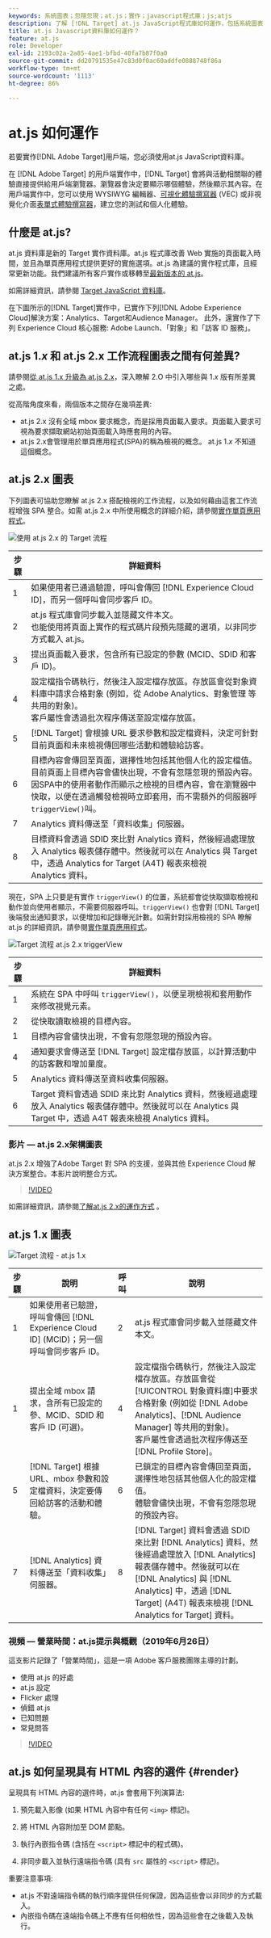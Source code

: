 ```yaml
---
keywords: 系統圖表；忽隱忽現；at.js；實作；javascript程式庫；js;atjs
description: 了解 [!DNL Target] at.js JavaScript程式庫如何運作，包括系統圖表，以協助您了解頁面載入時的工作流程。
title: at.js Javascript資料庫如何運作？
feature: at.js
role: Developer
exl-id: 2193c02a-2a85-4ae1-bfbd-40fa7b87f0a0
source-git-commit: dd20791535e47c83d0f0ac60addfe0888748f86a
workflow-type: tm+mt
source-wordcount: '1113'
ht-degree: 86%

---
```


# at.js 如何運作

若要實作[!DNL Adobe Target]用戶端，您必須使用at.js JavaScript資料庫。

在 [!DNL Adobe Target] 的用戶端實作中，[!DNL Target] 會將與活動相關聯的體驗直接提供給用戶端瀏覽器。瀏覽器會決定要顯示哪個體驗，然後顯示其內容。在用戶端實作中，您可以使用 WYSIWYG 編輯器、[可視化體驗撰寫器](/help/c-experiences/c-visual-experience-composer/visual-experience-composer.md) (VEC) 或非視覺化介面[表單式體驗撰寫器](/help/c-experiences/form-experience-composer.md)，建立您的測試和個人化體驗。

## 什麼是 at.js?

at.js 資料庫是新的 Target 實作資料庫。at.js 程式庫改善 Web 實施的頁面載入時間，並且為單頁應用程式提供更好的實施選項。at.js 為建議的實作程式庫，且經常更新功能。我們建議所有客戶實作或移轉至[最新版本的 at.js](/help/c-implementing-target/c-implementing-target-for-client-side-web/target-atjs-versions.md#reference_DBB5EDB79EC44E558F9E08D4774A0F7A)。

如需詳細資訊，請參閱 [Target JavaScript 資料庫](/help/c-intro/how-target-works.md#libraries)。

在下圖所示的[!DNL Target]實作中，已實作下列[!DNL Adobe Experience Cloud]解決方案：Analytics、Target和Audience Manager。 此外，還實作了下列 Experience Cloud 核心服務: Adobe Launch、「對象」和「訪客 ID 服務」。

## at.js 1.*x* 和 at.js 2.x 工作流程圖表之間有何差異?

請參閱[從 at.js 1.x 升級為 at.js 2.x](/help/c-implementing-target/c-implementing-target-for-client-side-web/upgrading-from-atjs-1x-to-atjs-20.md)，深入瞭解 2.O 中引入哪些與 1.*x* 版有所差異之處。

從高階角度來看，兩個版本之間存在幾項差異:

* at.js 2.x 沒有全域 mbox 要求概念，而是採用頁面載入要求。頁面載入要求可視為要求擷取網站初始頁面載入時應套用的內容。
* at.js 2.x會管理用於單頁應用程式(SPA)的稱為檢視的概念。 at.js 1.*x* 不知道這個概念。

## at.js 2.x 圖表

下列圖表可協助您瞭解 at.js 2.x 搭配檢視的工作流程，以及如何藉由這套工作流程增強 SPA 整合。如需 at.js 2.x 中所使用概念的詳細介紹，請參閱[實作單頁應用程式](/help/c-implementing-target/c-implementing-target-for-client-side-web/how-to-deployatjs/target-atjs-single-page-application.md)。

![使用 at.js 2.x 的 Target 流程](/help/c-implementing-target/c-implementing-target-for-client-side-web/assets/system-diagram-atjs-20.png)

| 步驟 | 詳細資料 |
| --- | --- |
| 1 | 如果使用者已通過驗證，呼叫會傳回 [!DNL Experience Cloud ID]，而另一個呼叫會同步客戶 ID。 |
| 2 | at.js 程式庫會同步載入並隱藏文件本文。<br>也能使用將頁面上實作的程式碼片段預先隱藏的選項，以非同步方式載入 at.js。 |
| 3 | 提出頁面載入要求，包含所有已設定的參數 (MCID、SDID 和客戶 ID)。 |
| 4 | 設定檔指令碼執行，然後注入設定檔存放區。存放區會從對象資料庫中請求合格對象 (例如，從 Adobe Analytics、對象管理 等共用的對象)。<br>客戶屬性會透過批次程序傳送至設定檔存放區。 |
| 5 | [!DNL Target] 會根據 URL 要求參數和設定檔資料，決定可針對目前頁面和未來檢視傳回哪些活動和體驗給訪客。 |
| 6 | 目標內容會傳回至頁面，選擇性地包括其他個人化的設定檔值。<br>目前頁面上目標內容會儘快出現，不會有忽隱忽現的預設內容。<br>因SPA中的使用者動作而顯示之檢視的目標內容，會在瀏覽器中快取，以便在透過觸發檢視時立即套用，而不需額外的伺服器呼 `triggerView()`叫。 |
| 7 | Analytics 資料傳送至「資料收集」伺服器。 |
| 8 | 目標資料會透過 SDID 來比對 Analytics 資料，然後經過處理放入 Analytics 報表儲存體中。然後就可以在 Analytics 與 Target 中，透過 Analytics for Target (A4T) 報表來檢視 <br>Analytics 資料。 |

現在，SPA 上只要是有實作 `triggerView()` 的位置，系統都會從快取擷取檢視和動作並向使用者顯示，不需要伺服器呼叫。`triggerView()` 也會對 [!DNL Target] 後端發出通知要求，以便增加和記錄曝光計數。如需針對採用檢視的 SPA 瞭解 at.js 的詳細資訊，請參閱[實作單頁應用程式](/help/c-implementing-target/c-implementing-target-for-client-side-web/how-to-deployatjs/target-atjs-single-page-application.md)。

![Target 流程 at.js 2.x triggerView](/help/c-implementing-target/c-implementing-target-for-client-side-web/assets/atjs-20-triggerview.png)

| 步驟 | 詳細資料 |
| --- | --- |
| 1 | 系統在 SPA 中呼叫 `triggerView()`，以便呈現檢視和套用動作來修改視覺元素。 |
| 2 | 從快取讀取檢視的目標內容。 |
| 1 | 目標內容會儘快出現，不會有忽隱忽現的預設內容。 |
| 4 | 通知要求會傳送至 [!DNL Target] 設定檔存放區，以計算活動中的訪客數和增加量度。 |
| 5 | Analytics 資料傳送至資料收集伺服器。 |
| 6 | Target 資料會透過 SDID 來比對 Analytics 資料，然後經過處理放入 Analytics 報表儲存體中。然後就可以在 Analytics 與 Target 中，透過 A4T 報表來檢視 Analytics 資料。 |

### 影片 — at.js 2.x架構圖表

at.js 2.x 增強了Adobe Target 對 SPA 的支援，並與其他 Experience Cloud 解決方案整合。本影片說明整合方式。

>[!VIDEO](https://video.tv.adobe.com/v/26250)

如需詳細資訊，請參閱[了解at.js 2.x的運作方式](https://helpx.adobe.com/target/kt/using/atjs20-diagram-technical-video-understand.html) 。

## at.js 1.x 圖表

![Target 流程 - at.js 1.x](/help/c-implementing-target/c-implementing-target-for-client-side-web/assets/target-flow.png)

| 步驟 | 說明 | 呼叫 | 說明 |
|--- |--- |--- |--- |
| 1 | 如果使用者已驗證，呼叫會傳回 [!DNL Experience Cloud ID] (MCID)；另一個呼叫會同步客戶 ID。 | 2 | at.js 程式庫會同步載入並隱藏文件本文。 |
| 1 | 提出全域 mbox 請求，含所有已設定的參、MCID、SDID 和客戶 ID (可選)。 | 4 | 設定檔指令碼執行，然後注入設定檔存放區。存放區會從[!UICONTROL 對象資料庫]中要求合格對象 (例如從 [!DNL Adobe Analytics]、[!DNL Audience Manager] 等共用的對象)。<br>客戶屬性會透過批次程序傳送至 [!DNL Profile Store]。 |
| 5 | [!DNL Target] 根據 URL、mbox 參數和設定檔資料，決定要傳回給訪客的活動和體驗。 | 6 | 已鎖定的目標內容會傳回至頁面，選擇性地包括其他個人化的設定檔值。<br>體驗會儘快出現，不會有忽隱忽現的預設內容。 |
| 7 | [!DNL Analytics] 資料傳送至「資料收集」伺服器。 | 8 | [!DNL Target] 資料會透過 SDID 來比對 [!DNL Analytics] 資料，然後經過處理放入 [!DNL Analytics] 報表儲存體中。然後就可以在 <br>[!DNL Analytics] 與 [!DNL Analytics] 中，透過 [!DNL Target] (A4T) 報表來檢視 [!DNL Analytics for Target] 資料。 |

### 視頻 — 營業時間：at.js提示與概觀（2019年6月26日）

這支影片記錄了「營業時間」，這是一項 Adobe 客戶服務團隊主導的計劃。

* 使用 at.js 的好處
* at.js 設定
* Flicker 處理
* 偵錯 at.js
* 已知問題
* 常見問答

>[!VIDEO](https://video.tv.adobe.com/v/27959)

## at.js 如何呈現具有 HTML 內容的選件 {#render}

呈現具有 HTML 內容的選件時，at.js 會套用下列演算法:

1. 預先載入影像 (如果 HTML 內容中有任何 `<img>` 標記)。

1. 將 HTML 內容附加至 DOM 節點。

1. 執行內嵌指令碼 (含括在 `<script>` 標記中的程式碼)。

1. 非同步載入並執行遠端指令碼 (具有 `src` 屬性的 `<script>` 標記)。

重要注意事項:

* at.js 不對遠端指令碼的執行順序提供任何保證，因為這些會以非同步的方式載入。
* 內嵌指令碼在遠端指令碼上不應有任何相依性，因為這些會在之後載入及執行。
